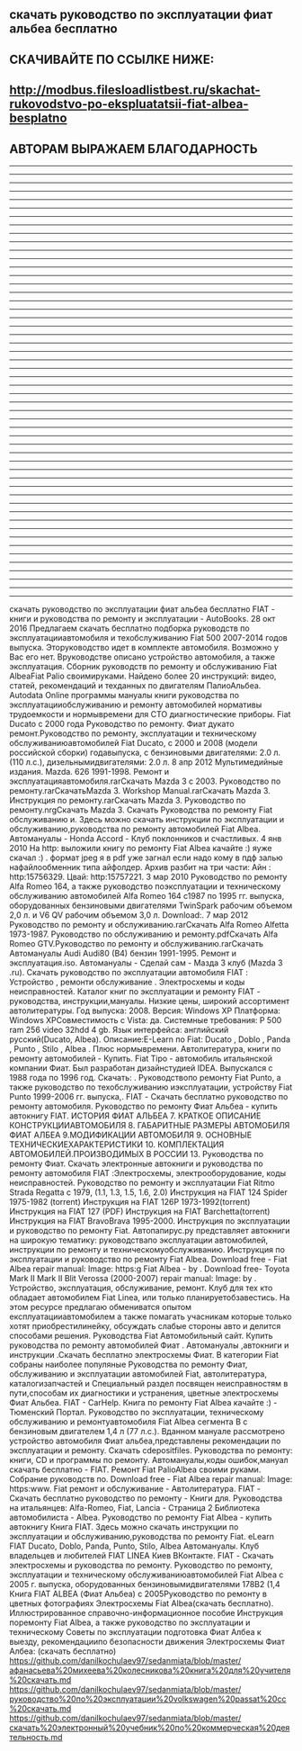 скачать руководство по эксплуатации фиат альбеа бесплатно
--------------------------------------------------
СКАЧИВАЙТЕ ПО ССЫЛКЕ НИЖЕ:
--------------------------------------------------
http://modbus.filesloadlistbest.ru/skachat-rukovodstvo-po-ekspluatatsii-fiat-albea-besplatno
--------------------------------------------------
АВТОРАМ ВЫРАЖАЕМ БЛАГОДАРНОСТЬ
--------------------------------------------------
--------------------------------------------------
--------------------------------------------------
--------------------------------------------------
--------------------------------------------------
--------------------------------------------------
--------------------------------------------------
--------------------------------------------------
--------------------------------------------------
--------------------------------------------------
--------------------------------------------------
--------------------------------------------------
--------------------------------------------------
--------------------------------------------------
--------------------------------------------------
--------------------------------------------------
--------------------------------------------------
--------------------------------------------------
--------------------------------------------------
--------------------------------------------------
--------------------------------------------------
--------------------------------------------------
--------------------------------------------------
--------------------------------------------------
--------------------------------------------------
--------------------------------------------------
--------------------------------------------------
--------------------------------------------------
--------------------------------------------------
--------------------------------------------------
--------------------------------------------------
--------------------------------------------------
--------------------------------------------------
--------------------------------------------------
--------------------------------------------------
--------------------------------------------------
--------------------------------------------------
--------------------------------------------------
--------------------------------------------------
--------------------------------------------------
--------------------------------------------------
--------------------------------------------------
--------------------------------------------------
--------------------------------------------------
--------------------------------------------------
--------------------------------------------------
--------------------------------------------------
--------------------------------------------------
--------------------------------------------------
--------------------------------------------------
--------------------------------------------------
--------------------------------------------------
--------------------------------------------------
скачать руководство по эксплуатации фиат альбеа бесплатно FIAT - книги и руководства по ремонту и эксплуатации - AutoBooks. 28 окт 2016  Предлагаем скачать бесплатно подборка руководств по эксплуатацииавтомобиля и техобслуживанию Fiat 500 2007-2014 годов выпуска. Эторуководство идет в комплекте автомобиля. Возможно у Вас его нет. Вруководстве описано устройство автомобиля, а также эксплуатация. Сборник руководств по ремонту и обслуживанию Fiat AlbeaFiat Palio своимируками. Найдено более 20 инструкций: видео, статей, рекомендаций и техданных по двигателям ПалиоАльбеа. Autodata Online программы мануалы книги руководства по эксплуатацииобслуживанию и ремонту автомобилей нормативы трудоемкости и нормывремени для СТО диагностические приборы. Fiat Ducato с 2000 года Руководство по ремонту. Фиат дукато ремонт.Руководство по ремонту, эксплуатации и техническому обслуживаниюавтомобилей Fiat Ducato, с 2000 и 2008 (модели российской сборки) годавыпуска, с бензиновыми двигателями: 2.0 л. (110 л.с.), дизельнымидвигателями: 2.0 л. 8 апр 2012  Мультимедийные издания. Mazda. 626 1991-1998. Ремонт и эксплуатацияавтомобиля.rarСкачать Mazda 3 с 2003. Руководство по ремонту.rarСкачатьMazda 3. Workshop Manual.rarСкачать Mazda 3. Инструкция по ремонту.rarСкачать Mazda 3. Руководство по ремонту.nrgСкачать Mazda 3. Скачать Руководства по ремонту Fiat обслуживанию и. Здесь можно скачать инструкции по эксплуатации и обслуживанию,руководства по ремонту автомобилей Fiat Albea. Автомануалы - Honda Accord - Клуб поклонников и счастливых. 4 янв 2010  На http: выложили книгу по ремонту Fiat Albea качайте :) яуже скачал :) . формат jpeg я в pdf уже загнал если надо кому в пдф залью нафайлообменник типа айфолдер. Архив разбит на три части: Айн : http:15756329. Цвай: http:15757221. 3 мар 2010  Руководство по ремонту Alfa Romeo 164, а также руководство поэксплуатации и техническому обслуживанию автомобилей Alfa Romeo 164 с1987 по 1995 гг. выпуска, оборудованных бензиновыми двигателями TwinSpark рабочим объемом 2,0 л. и V6  QV рабочим объемом 3,0 л. Download:. 7 мар 2012  Руководство по ремонту и обслуживанию.rarСкачать Alfa Romeo Alfetta 1973-1987. Руководство по обслуживанию и ремонту.pdfСкачать Alfa Romeo GTV.Руководство по ремонту и обслуживанию.rarСкачать Автомануалы Audi Audi80 (B4) бензин 1991-1995. Ремонт и эксплуатация.iso. Автомануалы - Сделай сам - Мазда 3 клуб (Mazda 3 .ru). Скачать руководство по эксплуатации автомобиля FIAT : Устройство , ремонти обслуживание . Электросхемы и коды неисправностей.
Каталог книг по эксплуатации и ремонту FIAT - руководства, инструкции,мануалы. Низкие цены, широкий ассортимент автолитературы. Год выпуска: 2008. Версия: Windows XP Платформа: Windows XPСовместимость с Vista: да. Системные требования: P 500 ram 256 video 32hdd 4 gb. Язык интерфейса: английский  русский(Ducato, Albea). Описание:E-Learn по Fiat: Ducato , Doblo , Panda , Punto , Stilo , Albea . Плюс нормывремени. Автолитература, книги по ремонту автомобилей - Купить. Fiat Tipo - автомобиль итальянской компании Фиат. Был разработан дизайнстудией IDEA. Выпускался с 1988 года по 1996 год. Скачать: . Руководствопо ремонту Fiat Punto, а также руководство по техобслуживанию иэксплуатации, устройству Fiat Punto 1999-2006 гг. выпуска,. FIAT - Скачать бесплатно руководство по ремонту автомобиля. Руководство по ремонту Фиат Альбеа - купить автокнигу FIAT. ИСТОРИЯ ФИАТ АЛЬБЕА 7. КРАТКОЕ ОПИСАНИЕ КОНСТРУКЦИИАВТОМОБИЛЯ 8. ГАБАРИТНЫЕ РАЗМЕРЫ АВТОМОБИЛЯ ФИАТ АЛБЕА 9.МОДИФИКАЦИИ АВТОМОБИЛЯ 9. ОСНОВНЫЕ ТЕХНИЧЕСКИЕХАРАКТЕРИСТИКИ 10. КОМПЛЕКТАЦИЯ АВТОМОБИЛЕЙ.ПРОИЗВОДИМЫХ В РОССИИ 13. Руководства по ремонту Фиат. Скачать электронные автокниги и руководства по ремонту автомобиля FIAT :Электросхемы, электрооборудование, коды неисправностей. Руководство по ремонту и эксплуатации Fiat Ritmo  Strada  Regatta с 1979, (1.1, 1.3, 1.5, 1.6, 2.0)  Инструкция на FIAT 124 Spider 1975-1982 (torrent) Инструкция на FIAT 126P 1973-1992(torrent)  Инструкция на FIAT 127 (PDF) Инструкция на FIAT Barchetta(torrent)  Инструкция на FIAT BravoBrava 1995-2000. Инструкция по эксплуатации и руководство по ремонту Fiat. Автопапирус.ру представляет автокниги на широкую тематику: руководствапо эксплуатации автомобилей, инструкции по ремонту и техническомуобслуживанию. Инструкция по эксплуатации и руководство по ремонту Fiat Albea. Download free - Fiat Albea repair manual: Image: https:g Fiat Albea - by .  Download free- Toyota Mark II  Mark II Blit  Verossa (2000-2007) repair manual: Image: by . Устройство, эксплуатация, обслуживание, ремонт.
Клуб для тех кто обладает автомобилем Fiat Linea, или только планируетобзавестись. На этом ресурсе предлагаю обмениватся опытом експлуатацииавтомобилем а также помагать учасникам которые только хотят приобрестилинейку, обсуждать слабые стороны авто и делится способами решения. Руководства Fiat  Автомобильный сайт. Купить руководства по ремонту автомобилей Фиат . Автомануалы ,автокниги и инструкции .Скачать бесплатно электросхемы Фиат. В категории Fiat собраны наиболее популяные Руководства по ремонту Фиат, обслуживанию и эксплуатации автомобилей Fiat, автолитература, каталогизапчастей и  Специальный раздел посвящен неисправностям в пути,способам их диагностики и устранения, цветные электросхемы Фиат Альбеа. FIAT - CarHelp. Книга по ремонту Fiat Albea качайте :) -  Тюменский Портал. Руководство по эксплуатации, техническому обслуживанию и ремонтуавтомобиля Fiat Albea сегмента В с бензиновым двигателем 1,4 л (77 л.с.). Вданном мануале рассмотрено устройство автомобиля Фиат альбеа,представлены рекомендации по эксплуатации и ремонту.  Скачать cdepositfiles. Руководства по ремонту: книги, CD и программы по ремонту. Автомануалы,коды ошибок,мануал скачать бесплатно - FIAT. Ремонт Fiat PalioAlbea своими руками. Собрание руководств по. Download free - Fiat Albea repair manual: Image: https:www. Fiat ремонт и обслуживание - Автолитература. FIAT - Скачать бесплатно руководство по ремонту - Книги для. Руководства на итальянцев: Alfa-Romeo, Fiat, Lancia - Страница 2
Библиотека автомобилиста - Albea. Руководство по ремонту Fiat Albea - купить автокнигу Книга FIAT. Здесь можно скачать инструкции по эксплуатации и обслуживанию,руководства по ремонту Fiat. eLearn FIAT Ducato, Doblo, Panda, Punto, Stilo, Albea  Автомануалы. Клуб владельцев и любителей FIAT LINEA Киев  ВКонтакте. FIAT - Скачать электросхемы и руководства по ремонту. Руководство по ремонту, эксплуатации и техническому обслуживаниюавтомобилей Fiat Albea с 2005 г. выпуска, оборудованных бензиновымидвигателями 178В2 (1,4  Книга FIAT ALBEA (Фиат Альбеа) с 2005Руководство по ремонту в цветных фотографиях  Электросхемы Fiat Albea(скачать бесплатно). Иллюстрированное справочно-информационное пособие Инструкция поремонту Fiat Albea, а также руководство по эксплуатации и техническому Советы по эксплуатации  подготовка Фиат Албеа к выезду, рекомендациипо безопасности движения  Электросхемы Фиат Албеа: (скачать бесплатно)
https://github.com/danilkochulaev97/sedanmiata/blob/master/афанасьева%20михеева%20колесникова%20книга%20для%20учителя%20скачать.md
https://github.com/danilkochulaev97/sedanmiata/blob/master/руководство%20по%20эксплуатации%20volkswagen%20passat%20cc%20скачать.md
https://github.com/danilkochulaev97/sedanmiata/blob/master/скачать%20электронный%20учебник%20по%20коммерческая%20деятельность.md
